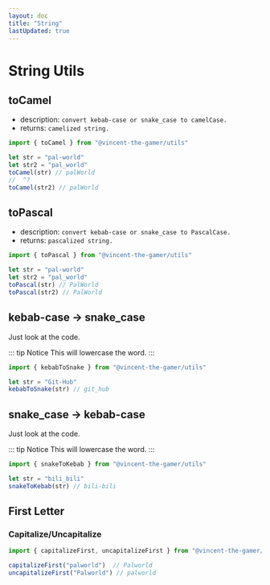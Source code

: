 ```yaml
---
layout: doc
title: "String"
lastUpdated: true
---
```


# String Utils

## toCamel
- description: `convert kebab-case or snake_case to camelCase.`
- returns: `camelized string.`

```ts twoslash
import { toCamel } from "@vincent-the-gamer/utils"

let str = "pal-world"
let str2 = "pal_world"
toCamel(str) // palWorld
//  ^?
toCamel(str2) // palWorld
```

## toPascal
- description: `convert kebab-case or snake_case to PascalCase.`
- returns: `pascalized string.`

```ts
import { toPascal } from "@vincent-the-gamer/utils"

let str = "pal-world"
let str2 = "pal_world"
toPascal(str) // PalWorld
toPascal(str2) // PalWorld
```

## kebab-case -> snake_case
Just look at the code.

::: tip Notice
This will lowercase the word.
:::

```ts
import { kebabToSnake } from "@vincent-the-gamer/utils"

let str = "Git-Hub"
kebabToSnake(str) // git_hub
```

## snake_case -> kebab-case
Just look at the code.

::: tip Notice
This will lowercase the word.
:::

```ts
import { snakeToKebab } from "@vincent-the-gamer/utils"

let str = "bili_bili"
snakeToKebab(str) // bili-bili
```

## First Letter
### Capitalize/Uncapitalize
```ts
import { capitalizeFirst, uncapitalizeFirst } from "@vincent-the-gamer/utils"

capitalizeFirst("palworld")  // Palworld
uncapitalizeFirst("Palworld") // palworld
```